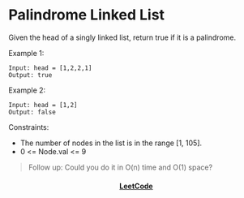 # Palindrome Linked List
Given the head of a singly linked list, return true if it is a palindrome.

Example 1:
```
Input: head = [1,2,2,1]
Output: true
```
Example 2:
```
Input: head = [1,2]
Output: false
```

Constraints:

* The number of nodes in the list is in the range [1, 105].
* 0 <= Node.val <= 9
 

> Follow up: Could you do it in O(n) time and O(1) space?

<div align="center">
    <h4><a href="https://leetcode.com/problems/palindrome-linked-list/">LeetCode</a></h4>
</div>